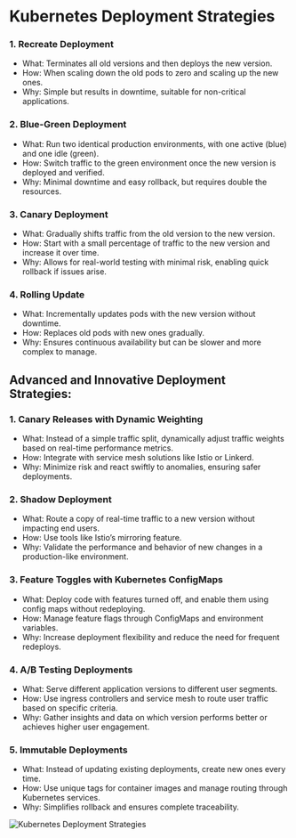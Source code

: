 # Kubernetes Deployment Strategies

### 1. Recreate Deployment
 - What: Terminates all old versions and then deploys the new version.
 - How: When scaling down the old pods to zero and scaling up the new ones.
 - Why: Simple but results in downtime, suitable for non-critical applications.

### 2. Blue-Green Deployment
 - What: Run two identical production environments, with one active (blue) and one idle (green).
 - How: Switch traffic to the green environment once the new version is deployed and verified.
 - Why: Minimal downtime and easy rollback, but requires double the resources.

### 3. Canary Deployment
 - What: Gradually shifts traffic from the old version to the new version.
 - How: Start with a small percentage of traffic to the new version and increase it over time.
 - Why: Allows for real-world testing with minimal risk, enabling quick rollback if issues arise.

### 4. Rolling Update
 - What: Incrementally updates pods with the new version without downtime.
 - How: Replaces old pods with new ones gradually.
 - Why: Ensures continuous availability but can be slower and more complex to manage.

## Advanced and Innovative Deployment Strategies:

### 1. Canary Releases with Dynamic Weighting
 - What: Instead of a simple traffic split, dynamically adjust traffic weights based on real-time performance metrics.
 - How: Integrate with service mesh solutions like Istio or Linkerd.
 - Why: Minimize risk and react swiftly to anomalies, ensuring safer deployments.

### 2. Shadow Deployment
 - What: Route a copy of real-time traffic to a new version without impacting end users.
 - How: Use tools like Istio’s mirroring feature.
 - Why: Validate the performance and behavior of new changes in a production-like environment.

### 3. Feature Toggles with Kubernetes ConfigMaps
 - What: Deploy code with features turned off, and enable them using config maps without redeploying.
 - How: Manage feature flags through ConfigMaps and environment variables.
 - Why: Increase deployment flexibility and reduce the need for frequent redeploys.

### 4. A/B Testing Deployments
 - What: Serve different application versions to different user segments.
 - How: Use ingress controllers and service mesh to route user traffic based on specific criteria.
 - Why: Gather insights and data on which version performs better or achieves higher user engagement.

### 5. Immutable Deployments
 - What: Instead of updating existing deployments, create new ones every time.
 - How: Use unique tags for container images and manage routing through Kubernetes services.
 - Why: Simplifies rollback and ensures complete traceability.

![Kubernetes Deployment Strategies]([https://media.licdn.com/dms/image/D4D22AQEbeCgjiT7F3w/feedshare-shrink_800/0/1700393481062?e=1703116800&v=beta&t=bV3Bgw2eZVyh-H7sEVcShVG4Emd_AS_wc264yzj0vco](https://github.com/kishalayb18/DevOps/blob/kishalayb18-patch-1/Core%20Concepts/png/Kubernetes%20Scaling%20Strategies.jfif))
